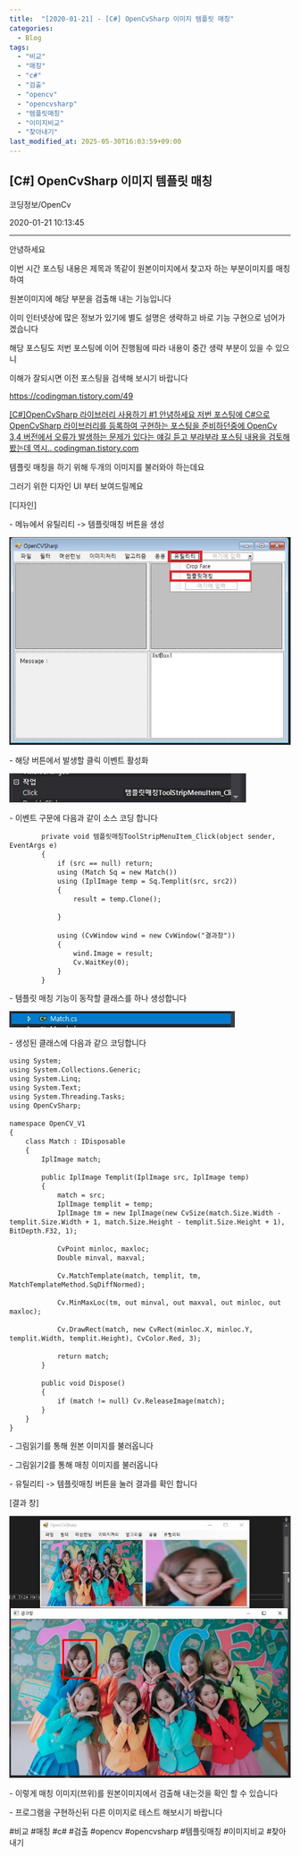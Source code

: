 ```yaml
---
title:  "[2020-01-21] - [C#] OpenCvSharp 이미지 템플릿 매칭"
categories:
  - Blog
tags:
  - "비교"
  - "매칭"
  - "c#"
  - "검출"
  - "opencv"
  - "opencvsharp"
  - "템플릿매칭"
  - "이미지비교"
  - "찾아내기"
last_modified_at: 2025-05-30T16:03:59+09:00
---
```


## [C#] OpenCvSharp 이미지 템플릿 매칭

코딩정보/OpenCv

2020-01-21 10:13:45

* * *

안녕하세요

이번 시간 포스팅 내용은 제목과 똑같이 원본이미지에서 찾고자 하는 부분이미지를 매칭하여

원본이미지에 해당 부분을 검출해 내는 기능입니다

이미 인터넷상에 많은 정보가 있기에 별도 설명은 생략하고 바로 기능 구현으로 넘어가겠습니다

해당 포스팅도 저번 포스팅에 이어 진행됨에 따라 내용이 중간 생략 부분이 있을 수 있으니

이해가 잘되시면 이전 포스팅을 검색해 보시기 바랍니다

<https://codingman.tistory.com/49>

[ [C#]OpenCvSharp 라이브러리 사용하기 #1 안녕하세요 저번 포스팅에 C#으로 OpenCvSharp 라이브러리를 등록하여
구현하는 포스팅을 준비하던중에 OpenCv 3,4 버전에서 오류가 발생하는 문제가 있다는 얘길 듣고 부랴부랴 포스팅 내용을 검토해봤는데
역시.. codingman.tistory.com ](https://codingman.tistory.com/49)

템플릿 매칭을 하기 위해 두개의 이미지를 불러와야 하는데요

그러기 위한 디자인 UI 부터 보여드릴께요

[디자인]

\- 메뉴에서 유틸리티 -> 템플릿매칭 버튼을 생성

![](/assets/images/c_opencvsharp_이미지_템플릿_매칭/img.jpg)

\- 해당 버튼에서 발생할 클릭 이벤트 활성화

![](/assets/images/c_opencvsharp_이미지_템플릿_매칭/img_1.jpg)

\- 이벤트 구문에 다음과 같이 소스 코딩 합니다

    
    
            private void 템플릿매칭ToolStripMenuItem_Click(object sender, EventArgs e)
            {
                if (src == null) return;
                using (Match Sq = new Match())
                using (IplImage temp = Sq.Templit(src, src2))
                {
                    result = temp.Clone();
    
                }
    
                using (CvWindow wind = new CvWindow("결과창"))
                {
                    wind.Image = result;
                    Cv.WaitKey(0);
                }
            }

\- 템플릿 매칭 기능이 동작할 클래스를 하나 생성합니다

![](/assets/images/c_opencvsharp_이미지_템플릿_매칭/img_2.jpg)

\- 생성된 클래스에 다음과 같으 코딩합니다

    
    
    using System;
    using System.Collections.Generic;
    using System.Linq;
    using System.Text;
    using System.Threading.Tasks;
    using OpenCvSharp;
    
    namespace OpenCV_V1
    {
        class Match : IDisposable
        {
            IplImage match;
    
            public IplImage Templit(IplImage src, IplImage temp)
            {
                match = src;
                IplImage templit = temp;
                IplImage tm = new IplImage(new CvSize(match.Size.Width - templit.Size.Width + 1, match.Size.Height - templit.Size.Height + 1), BitDepth.F32, 1);
    
                CvPoint minloc, maxloc;
                Double minval, maxval;
    
                Cv.MatchTemplate(match, templit, tm, MatchTemplateMethod.SqDiffNormed);
    
                Cv.MinMaxLoc(tm, out minval, out maxval, out minloc, out maxloc);
    
                Cv.DrawRect(match, new CvRect(minloc.X, minloc.Y, templit.Width, templit.Height), CvColor.Red, 3);
    
                return match;
            }
    
            public void Dispose()
            {
                if (match != null) Cv.ReleaseImage(match);
            }
        }
    }
    

\- 그림읽기를 통해 원본 이미지를 불러옵니다

\- 그림읽기2를 통해 매칭 이미지를 불러옵니다

\- 유틸리티 -> 템플릿매칭 버튼을 눌러 결과를 확인 합니다

[결과 창]

![](/assets/images/c_opencvsharp_이미지_템플릿_매칭/img_3.jpg)

\- 이렇게 매칭 이미지(쯔위)를 원본이미지에서 검출해 내는것을 확인 할 수 있습니다

\- 프로그램을 구현하신뒤 다른 이미지로 테스트 해보시기 바랍니다

  

#비교 #매칭 #c# #검출 #opencv #opencvsharp #템플릿매칭 #이미지비교 #찾아내기

